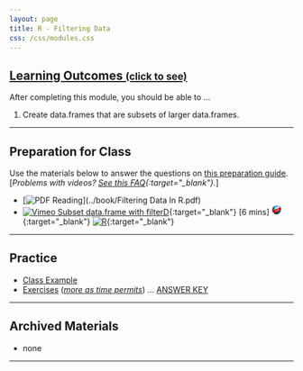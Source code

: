 ```yaml
---
layout: page
title: R - Filtering Data
css: /css/modules.css
---
```


<div class="panel-group-ILOs">
  <div class="panel panel-default">
    <div class="panel-heading">
      <h2 class="panel-title">
        <a data-toggle="collapse" href="#ILOs">Learning Outcomes <small>(click to see)</small></a>
      </h2>
    </div>
    <div id="ILOs" class="panel-collapse collapse">
      <div class="panel-body">
<p>After completing this module, you should be able to ...</p>

<ol>
  <li>Create data.frames that are subsets of larger data.frames.</li>
</ol>
      </div>
    </div>
  </div>
</div>

----

## Preparation for Class

Use the materials below to answer the questions on [this preparation guide](Prep/RFilter). [*Problems with videos? [See this FAQ](../resources/FAQ/FAQs/videos){:target="_blank"}.*]

* [![PDF](../img/pdf.png) Reading](../book/Filtering Data In R.pdf)
* [![Vimeo](../img/dhovid.png) Subset data.frame with filterD](https://vimeo.com/user45324800/filterd){:target="_blank"} [6 mins] [![Web](../img/web.png)](HO/FilteringDataInR_RHO.html){:target="_blank"}  [![R](../img/Rlogo.png)](HO/FilteringDataInR_RHO.R){:target="_blank"}

----

## Practice

* [Class Example](CEx/FilteringDataInR_CExmpl)
* [Exercises](CE/FilteringDataInR_CE1) ([*more as time permits*]([Exercises](CE/FilteringDataInR_CE2))) ... [ANSWER KEY](CE/KEY_FilteringDataInR_CE)

----

## Archived Materials

* none

----
